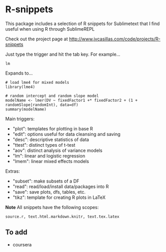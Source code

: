 R-snippets
==========

This package includes a selection of R snippets for Sublimetext that I find useful when using R through SublimeREPL

Check out the project page at http://www.jvcasillas.com/code/projects/R-snippets

Just type the trigger and hit the tab key. For example...

```
lm
```

Expands to...

```
# load lme4 for mixed models
library(lme4)

# random intercept and random slope model
modelName <- lmer(DV ~ fixedFactor1 +* fixedFactor2 + (1 + randomSlope|randomInt), data=df)
summary(modelName)

```

Main triggers:
- "plot": templates for plotting in base R
- "edit": options useful for data cleansing and saving
- "desc": descriptive statistics of data
- "ttest": distinct types of t-test
- "aov": distinct analysis of variance models
- "lm": linear and logistic regression
- "lmem": linear mixed effects models

Extras:
- "subset": make subsets of a DF
- "read": read/load/install data/packages into R
- "save": save plots, dfs, tables, etc.
- "tikz": template for creating R plots in LaTeX

**Note** All snippets have the following scopes:

```
source.r, text.html.markdown.knitr, text.tex.latex
```

## To add

- coursera